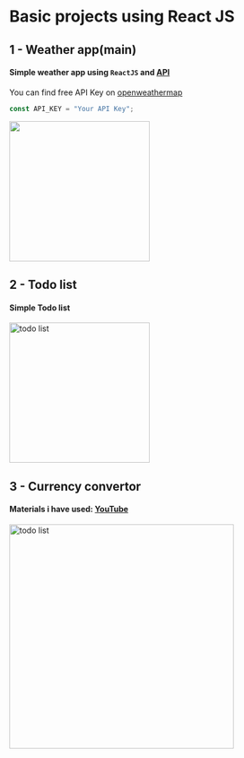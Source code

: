 # Basic projects using React JS

## **1 - Weather app(main)**

#### Simple weather app using `ReactJS` and [API](https://home.openweathermap.org/api_keys)

You can find free API Key on [openweathermap](https://openweathermap.org/)

```js
const API_KEY = "Your API Key";
```

<img src="https://github.com/user-attachments/assets/fa5c873f-6f53-407c-be7f-c0b586f2b0c9" width="250">

## **2 - Todo list**

#### Simple Todo list

<img width="250" alt="todo list" src="https://github.com/user-attachments/assets/05c2dd19-25b6-4ea0-8cfb-00b853cf9eb8">

## **3 - Currency convertor**

#### Materials i have used: [YouTube](https://www.youtube.com/watch?v=eS0GL73tkmw&t=4468s)

<img width="400" alt="todo list" src="https://github.com/user-attachments/assets/fbd66ec8-2905-48fc-a1ac-cf534866ea1a">
